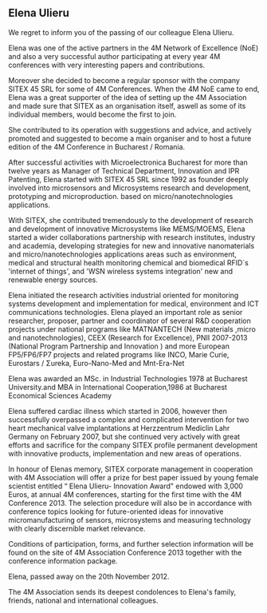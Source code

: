 ## Elena Ulieru

We regret to inform you of the passing of our colleague  Elena Ulieru.
<!--break-->
Elena was one of the active partners in the 4M Network of Excellence (NoE) and also a very successful author participating at every year 4M conferences with very interesting papers and contributions. 

Moreover she decided to become a regular sponsor with the company SITEX 45 SRL for some of 4M Conferences. When the 4M NoE came to end, Elena was a great supporter of the idea of setting up the 4M Association and made sure that SITEX as an organisation itself, aswell as some of its individual  members, would become the first to join.

She contributed to its operation with suggestions and advice, and  actively promoted and suggested to become a main organiser and to host a future edition of the 4M Conference in Bucharest / Romania.

After successful activities with Microelectronica Bucharest for more than twelve years as Manager of Technical Department, Innovation and IPR Patenting, Elena started with SITEX 45 SRL since 1992 as founder deeply involved into microsensors and Microsystems research and development, prototyping and microproduction. based on micro/nanotechnologies applications.

With SITEX, she contributed tremendously to the development of research and development of innovative Microsystems like MEMS/MOEMS, Elena started a wider collaborations partnership with research institutes, industry and academia, developing strategies for new and innovative nanomaterials and micro/nanotechnologies applications areas such as environment, medical and structural health monitoring chemical and biomedical RFID`s 'internet of things', and 'WSN wireless systems integration' new and renewable energy sources.

Elena initiated the research activities industrial oriented for monitoring systems development and implementation for medical, environment and ICT communications technologies. Elena played an important role as senior researcher, proposer, partner and coordinator of several R&D cooperation projects under national programs like MATNANTECH (New materials ,micro and nanotechnologies), CEEX (Research for Excellence), PNII 2007-2013 (National Program  Partnership and Innovation ) and more European FP5/FP6/FP7 projects and related programs like INCO, Marie Curie, Eurostars / Σureka, Euro-Nano-Med and Mnt-Era-Net

Elena was awarded an MSc. in Industrial Technologies 1978 at Bucharest University.and MBA in International  Cooperation,1986 at Bucharest Economical Sciences Academy

Elena suffered cardiac illness which started in 2006, however then successfully overpassed a complex and complicated intervention for two heart mechanical valve implantations at Herzzentrum Mediclin Lahr Germany on February 2007, but she continued very actively with great efforts and sacrifice for the company SITEX profile permanent development with innovative products, implementation and new areas of operations.

In honour of Elenas memory, SITEX corporate management in cooperation with 4M Association will offer a prize for best paper issued by young female scientist entitled “ Elena Ulieru- Innovation Award" endowed with 3,000 Euros, at annual 4M conferences, starting for the first time with the 4M Conference 2013. The selection procedure will also be in accordance with conference topics looking for future-oriented ideas for innovative micromanufacturing of sensors, microsystems and measuring technology with clearly discernible market relevance. 

Conditions of participation, forms, and further selection information will be found on the site of 4M Association Conference 2013  together with the conference information package.
 
Elena, passed away on the 20th November 2012.

The 4M Association sends its deepest condolences to Elena's family, friends, national and international colleagues.